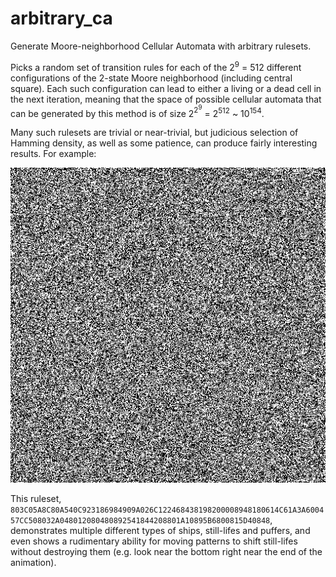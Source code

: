 # arbitrary_ca
Generate Moore-neighborhood Cellular Automata with arbitrary rulesets.

Picks a random set of transition rules for each of the 2<sup>9</sup> = 512 different configurations of the 2-state Moore neighborhood (including central square). Each such configuration can lead to either a living or a dead cell in the next iteration, meaning that the space of possible cellular automata that can be generated by this method is of size 2<sup>2<sup>9</sup></sup> = 2<sup>512</sup> ~ 10<sup>154</sup>.

Many such rulesets are trivial or near-trivial, but judicious selection of Hamming density, as well as some patience, can produce fairly interesting results. For example:

<img src="https://github.com/nlc/arbitrary_ca/raw/master/GoodOnes/ReallyGoodOnes/803C05A8C80A540C923186984909A026C122468438198200008948180614C61A3A600457CC508032A048012080480892541844208801A10895B6800815D40848.gif?raw=true"/>

This ruleset, ```803C05A8C80A540C923186984909A026C122468438198200008948180614C61A3A600457CC508032A048012080480892541844208801A10895B6800815D40848```, demonstrates multiple different types of ships, still-lifes and puffers, and even shows a rudimentary ability for moving patterns to shift still-lifes without destroying them (e.g. look near the bottom right near the end of the animation).
